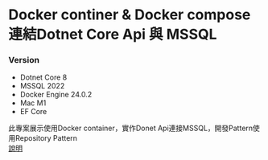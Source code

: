 # Docker continer & Docker compose 連結Dotnet Core Api 與 MSSQL
### Version
- Dotnet Core 8
- MSSQL 2022
- Docker Engine 24.0.2
- Mac M1
- EF Core
  
此專案展示使用Docker container，實作Donet Api連接MSSQL，開發Pattern使用Repository Pattern  
[說明](https://zen006598.github.io/posts/docker/DockerContainerDotnetCore8API.html)
